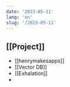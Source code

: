 ```yaml
---
date: '2023-05-11'
lang: 'en'
slug: '/2023-05-11'
---
```


## [[Project]]

- [[henrymakesapps]]
- [[Vector DB]]
- [[Exhalation]]
-
